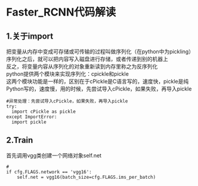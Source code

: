 # Faster_RCNN代码解读

1.关于import
---
把变量从内存中变成可存储或可传输的过程叫做序列化（在python中为pickling）  
序列化之后，就可以把内容写入磁盘进行存储，或者传递到别的机器上  
反之，将变量内容从序列化的对象重新读到内存里称之为反序列化  
python提供两个模块来实现序列化：cpickle和pickle  
这两个模块功能是一样的，区别在于cPickle是C语言写的，速度快，pickle是纯Python写的，速度慢，用的时候，先尝试导入cPickle，如果失败，再导入pickle  
```
#异常处理：先尝试导入cPickle，如果失败，再导入pickle 
try:
  import cPickle as pickle
except ImportError:
  import pickle
```

2.Train
---
首先调用vgg类创建一个网络对象self.net  
```
#
if cfg.FLAGS.network == 'vgg16':
    self.net = vgg16(batch_size=cfg.FLAGS.ims_per_batch)
```
